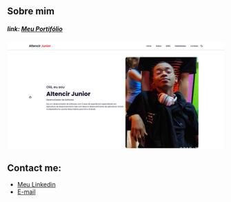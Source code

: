 ## Sobre mim
##### link: <a href=https://altencirsilvajr.github.io/portifolio>Meu Portifólio</a>

<img src="assets/img/portifolio.png">

## Contact me:
<ul>
    <li><a href='https://www.linkedin.com/in/altencir-junior'> Meu Linkedin</li>
    <li><a href='mailto:altencirsilvajr@gmail.com'> E-mail </li>
</ul>
